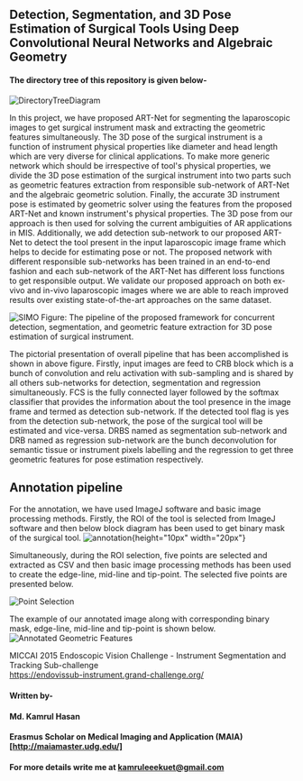 ## Detection, Segmentation, and 3D Pose Estimation of Surgical Tools Using Deep Convolutional Neural Networks and Algebraic Geometry
#### The directory tree of this repository is given below-

![DirectoryTreeDiagram](https://user-images.githubusercontent.com/32570071/58830739-492f0c00-864b-11e9-96ec-18dc0f05e404.png)


In this project, we have proposed ART-Net for segmenting the laparoscopic images to get surgical instrument mask and extracting the geometric features simultaneously. The 3D pose of the surgical instrument is a function of instrument physical properties like diameter and head length which are very diverse for clinical applications. To make more generic network which should be irrespective of tool's physical properties, we divide the 3D pose estimation of the surgical instrument into two parts such as geometric features extraction from responsible sub-network of ART-Net and the algebraic geometric solution. Finally, the accurate 3D instrument pose is estimated by geometric solver using the features from the proposed ART-Net and known instrument's physical properties. The 3D pose from our approach is then used for solving the current ambiguities of AR applications in MIS. Additionally, we add detection sub-network to our proposed ART-Net to detect the tool present in the input laparoscopic image frame which helps to decide for estimating pose or not. The proposed network with different responsible sub-networks has been trained in an end-to-end fashion and each sub-network of the ART-Net has different loss functions to get responsible output. We validate our proposed approach on both ex-vivo and in-vivo laparoscopic images where we are able to reach improved results over existing state-of-the-art approaches on the same dataset. <br>

![SIMO](https://user-images.githubusercontent.com/32570071/58485449-5f792b80-8164-11e9-9296-10ed923694f5.png)
Figure: The pipeline of the proposed framework for concurrent detection, segmentation, and geometric feature extraction for 3D pose estimation of surgical instrument.

The pictorial presentation of overall pipeline that has been accomplished is shown in above figure.  Firstly, input images are feed to CRB block which is a bunch of convolution  and relu activation  with  sub-sampling  and  is  shared  by  all  others  sub-networks for detection, segmentation and regression simultaneously.  FCS is the fully connected layer followed by the softmax classifier that provides the information about the tool presence in the image frame and termed as detection sub-network. If the detected tool flag is yes from the detection sub-network, the pose of the surgical tool will be estimated and vice-versa. DRBS named as segmentation sub-network and DRB named as regression sub-network are the bunch deconvolution for semantic tissue or instrument pixels labelling and the regression to get three geometric features for pose estimation respectively.  

## Annotation pipeline
For the annotation, we have used ImageJ software and basic image processing methods. Firstly, the ROI of the tool is selected from ImageJ software and then below block diagram has been used to get binary mask of the surgical tool. 
![annotation](https://user-images.githubusercontent.com/32570071/58098941-dc435d00-7bda-11e9-8845-1f16a9945198.JPG){height="10px" width="20px"}

Simultaneously, during the ROI selection, five points are selected and extracted as CSV and then basic image processing methods has been used to create the edge-line, mid-line and tip-point. The selected five points are presented below.

![Point Selection](https://user-images.githubusercontent.com/32570071/58100378-ce430b80-7bdd-11e9-93bd-b573ca924951.jpg)


The example of our annotated image along with corresponding binary mask, edge-line, mid-line and tip-point is shown below.
![Annotated Geometric Features](https://user-images.githubusercontent.com/32570071/58099671-6b04a980-7bdc-11e9-83b4-c680de96beba.png)

MICCAI 2015 Endoscopic Vision Challenge - Instrument Segmentation and Tracking Sub-challenge <br>
https://endovissub-instrument.grand-challenge.org/

#### Written by-
#### Md. Kamrul Hasan 
#### Erasmus Scholar on Medical Imaging and Application (MAIA) [http://maiamaster.udg.edu/]
#### For more details write me at kamruleeekuet@gmail.com
